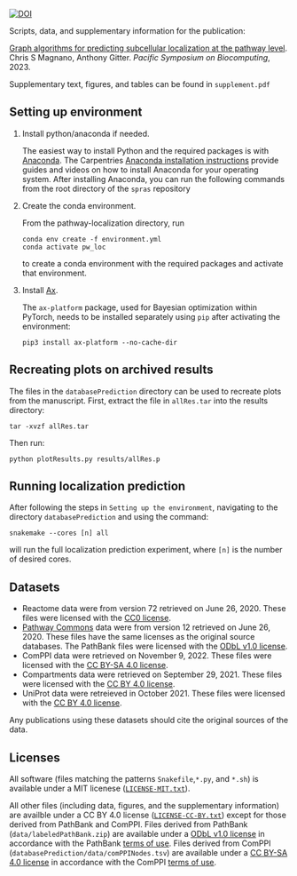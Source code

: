 [![DOI](https://zenodo.org/badge/DOI/10.5281/zenodo.7140733.svg)](https://doi.org/10.5281/zenodo.7140733)

Scripts, data, and supplementary information for the publication:

[Graph algorithms for predicting subcellular localization at the pathway level](https://doi.org/10.1142/9789811270611_0014).
Chris S Magnano, Anthony Gitter.
*Pacific Symposium on Biocomputing*, 2023.

Supplementary text, figures, and tables can be found in `supplement.pdf`

## Setting up environment

1. Install python/anaconda if needed.

   The easiest way to install Python and the required packages is with [Anaconda](https://www.anaconda.com/download/).
   The Carpentries [Anaconda installation instructions](https://carpentries.github.io/workshop-template/#python) provide guides and videos on how to install Anaconda for your operating system.
   After installing Anaconda, you can run the following commands from the root directory of the `spras` repository

2. Create the conda environment.

   From the pathway-localization directory, run

   ```
   conda env create -f environment.yml
   conda activate pw_loc
   ```
   to create a conda environment with the required packages and activate that environment.
   
3. Install [Ax](https://ax.dev/).
   
   The `ax-platform` package, used for Bayesian optimization within PyTorch, needs to be installed separately using `pip` after activating the environment:
   ```
   pip3 install ax-platform --no-cache-dir
   ```
   
## Recreating plots on archived results

The files in the `databasePrediction` directory can be used to recreate plots from the manuscript.
First, extract the file in `allRes.tar` into the results directory:

```
tar -xvzf allRes.tar
```

Then run:

```
python plotResults.py results/allRes.p
```

## Running localization prediction

After following the steps in `Setting up the environment`, navigating to the directory `databasePrediction` and using the command:

```
snakemake --cores [n] all
```

will run the full localization prediction experiment, where `[n]` is the number of desired cores.

## Datasets
- Reactome data were from version 72 retrieved on June 26, 2020. These files were licensed with the [CC0 license](https://reactome.org/license).
- [Pathway Commons](http://www.pathwaycommons.org/) data were from version 12 retrieved on June 26, 2020. These files have the same licenses as the original source databases. The PathBank files were licensed with the [ODbL v1.0 license](https://www.pathbank.org/about).
- ComPPI data were retrieved on November 9, 2022. These files were licensed with the [CC BY-SA 4.0 license](https://comppi.linkgroup.hu/help/terms_of_use).
- Compartments data were retrieved on September 29, 2021. These files were licensed with the [CC BY 4.0 license](https://compartments.jensenlab.org/Downloads).
- UniProt data were retreieved in October 2021. These files were licensed with the [CC BY 4.0 license](https://www.uniprot.org/help/license).

Any publications using these datasets should cite the original sources of the data.

## Licenses
All software (files matching the patterns `Snakefile`,`*.py`, and `*.sh`) is available under a MIT licenese ([`LICENSE-MIT.txt`](LICENSE-MIT.txt)).

All other files (including data, figures, and the supplementary information) are availble under a CC BY 4.0 license ([`LICENSE-CC-BY.txt`](LICENSE-CC-BY.txt)) except for those derived from PathBank and ComPPI.
Files derived from PathBank (`data/labeledPathBank.zip`) are available under a [ODbL v1.0 license](https://opendatacommons.org/licenses/odbl/1-0/) in accordance with the PathBank [terms of use](https://www.pathbank.org/about).
Files derived from ComPPI (`databasePrediction/data/comPPINodes.tsv`) are available under a [CC BY-SA 4.0 license](https://creativecommons.org/licenses/by-sa/4.0/) in accordance with the ComPPI [terms of use](https://comppi.linkgroup.hu/help/terms_of_use).
